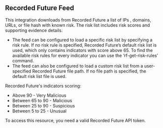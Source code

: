 ## Recorded Future Feed
This integration downloads from Recorded Future a list of IPs , domains, URLs, or file hash with known risk.
The risk list includes risk scores and supporting evidence details.
- The feed can be configured to load a specific risk list by specifying a risk rule.
If no risk rule is specified, Recorded Future’s default risk list is used, which only contains indicators with score above 65.
To find the available risk rules for every indicator you can use the ‘rf-get-risk-rules’ command.
- The feed can also be configured to load a custom risk list from a user-specified Recorded Future file path.
If no file path is specified, the default risk list file is used.

Recorded Future's indicators scoring:
- Above 90 - Very Malicious
- Between 65 to 90 - Malicious
- Between 25 to 90 - Suspicious
- Between 5 to 25 - Unusual

To access this resource, you need a valid Recorded Future API token.